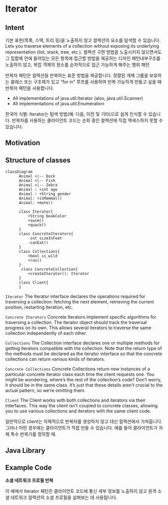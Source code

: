 
# Iterator

## Intent
기본 표현(목록, 스택, 트리 등)을 노출하지 않고 컬렉션의 요소를 탐색할 수 있습니다.
Lets you traverse elements of a collection without exposing its underlying representation (list, stack, tree, etc.).
컬렉션 구현 방법을 노출시키지 않으면서도 그 집합체 안에 들어있는 모든 항목에 접근할 방법을 제공하는 디자인 패턴내부구조를 노출하지 않고, 복잡 객체의 원소를 순차적으로 접근 가능하게 해주는 행위 패턴


반복자 패턴은 컬렉션을 반복하는 표준 방법을 제공합니다.
정렬된 개체 그룹을 보유하는 클래스 또는 구조체가 있고 "for in" 루프를 사용하여 반복 가능하게 만들고 싶을 때 반복자 패턴을 사용합니다.

- All implementations of java.util.Iterator (also, java.util.Scanner)
- All implementations of java.util.Enumeration



한국어
식별: Iterator는 탐색 방법(예: 다음, 이전 및 기타)으로 쉽게 인식할 수 있습니다.
반복자를 사용하는 클라이언트 코드는 순회 중인 컬렉션에 직접 액세스하지 못할 수 있습니다.




## Motivation


## Structure of classes




```mermaid
classDiagram
      Animal <|-- Duck
      Animal <|-- Fish
      Animal <|-- Zebra
      Animal : +int age
      Animal : +String gender
      Animal: +isMammal()
      Animal: +mate()
      
      class Iterator{
          +String beakColor
          +swim()
          +quack()
      }
      class ConcreteIterators{
          -int sizeInFeet
          -canEat()
      }
      class Collections{
          +bool is_wild
          +run()
      }
       class ConcreteCollection{
          +createIterator(): Iterator
      }
      class Client{
      }
```


`Iterator`
The Iterator interface declares the operations required for traversing a collection: fetching the next element, retrieving the current position, restarting iteration, etc.

`Concrete Iterators`
Concrete Iterators implement specific algorithms for traversing a collection. The iterator object should track the traversal progress on its own. This allows several iterators to traverse the same collection independently of each other.

`Collections`
The Collection interface declares one or multiple methods for getting iterators compatible with the collection. Note that the return type of the methods must be declared as the iterator interface so that the concrete collections can return various kinds of iterators.

`Concrete Collections`
Concrete Collections return new instances of a particular concrete iterator class each time the client requests one. You might be wondering, where’s the rest of the collection’s code? Don’t worry, it should be in the same class. It’s just that these details aren’t crucial to the actual pattern, so we’re omitting them.

`Client`
The Client works with both collections and iterators via their interfaces. This way the client isn’t coupled to concrete classes, allowing you to use various collections and iterators with the same client code.

일반적으로 client는 자체적으로 반복자를 생성하지 않고 대신 컬렉션에서 가져옵니다. 그러나 어떤 경우에는 클라이언트가 직접 만들 수 있습니다. 예를 들어 클라이언트가 자체 특수 반복기를 정의할 때.

## Java Library



## Example Code
**소셜 네트워크 프로필 반복**

이 예에서 Iterator 패턴은 클라이언트 코드에 통신 세부 정보를 노출하지 않고 원격 소셜 네트워크 컬렉션의 소셜 프로필을 살펴보는 데 사용됩니다.
